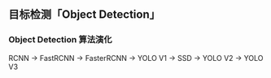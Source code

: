 ## 目标检测「Object Detection」

### Object Detection 算法演化

RCNN -> FastRCNN -> FasterRCNN -> YOLO V1 -> SSD -> YOLO V2 -> YOLO V3